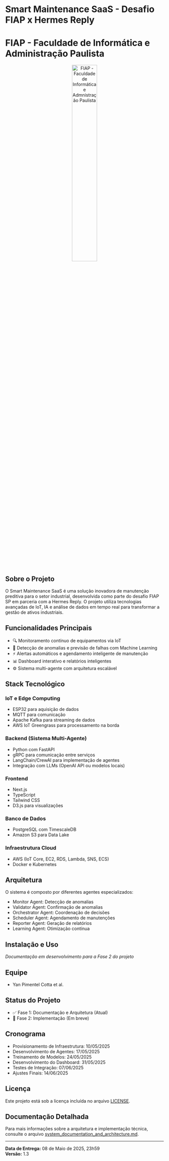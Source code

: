 # Smart Maintenance SaaS - Desafio FIAP x Hermes Reply

# FIAP - Faculdade de Informática e Administração Paulista

<p align="center">
<a href= "https://www.fiap.com.br/"><img src="assets/logo-fiap.png" alt="FIAP - Faculdade de Informática e Admnistração Paulista" border="0" width=40% height=40%></a>
</p>

<br>

## Sobre o Projeto

O Smart Maintenance SaaS é uma solução inovadora de manutenção preditiva para o setor industrial, desenvolvida como parte do desafio FIAP SP em parceria com a Hermes Reply. O projeto utiliza tecnologias avançadas de IoT, IA e análise de dados em tempo real para transformar a gestão de ativos industriais.

## Funcionalidades Principais

- 🔍 Monitoramento contínuo de equipamentos via IoT
- 🤖 Detecção de anomalias e previsão de falhas com Machine Learning
- ⚡ Alertas automáticos e agendamento inteligente de manutenção
- 📊 Dashboard interativo e relatórios inteligentes
- ⚙️ Sistema multi-agente com arquitetura escalável

## Stack Tecnológico

### IoT e Edge Computing
- ESP32 para aquisição de dados
- MQTT para comunicação
- Apache Kafka para streaming de dados
- AWS IoT Greengrass para processamento na borda

### Backend (Sistema Multi-Agente)
- Python com FastAPI
- gRPC para comunicação entre serviços
- LangChain/CrewAI para implementação de agentes
- Integração com LLMs (OpenAI API ou modelos locais)

### Frontend
- Next.js
- TypeScript
- Tailwind CSS
- D3.js para visualizações

### Banco de Dados
- PostgreSQL com TimescaleDB
- Amazon S3 para Data Lake

### Infraestrutura Cloud
- AWS (IoT Core, EC2, RDS, Lambda, SNS, ECS)
- Docker e Kubernetes

## Arquitetura

O sistema é composto por diferentes agentes especializados:
- Monitor Agent: Detecção de anomalias
- Validator Agent: Confirmação de anomalias
- Orchestrator Agent: Coordenação de decisões
- Scheduler Agent: Agendamento de manutenções
- Reporter Agent: Geração de relatórios
- Learning Agent: Otimização contínua

## Instalação e Uso

*Documentação em desenvolvimento para a Fase 2 do projeto*

## Equipe

- Yan Pimentel Cotta et al.

## Status do Projeto

- ✅ Fase 1: Documentação e Arquitetura (Atual)
- 🔄 Fase 2: Implementação (Em breve)

## Cronograma

- Provisionamento de Infraestrutura: 10/05/2025
- Desenvolvimento de Agentes: 17/05/2025
- Treinamento de Modelos: 24/05/2025
- Desenvolvimento do Dashboard: 31/05/2025
- Testes de Integração: 07/06/2025
- Ajustes Finais: 14/06/2025

## Licença

Este projeto está sob a licença incluída no arquivo [LICENSE](LICENSE).

## Documentação Detalhada

Para mais informações sobre a arquitetura e implementação técnica, consulte o arquivo [system_documentation_and_architecture.md](system_documentation_and_architecture.md).

---

**Data de Entrega:** 08 de Maio de 2025, 23h59  
**Versão:** 1.3